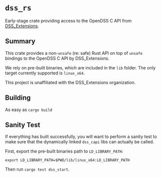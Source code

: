# `dss_rs`

Early-stage crate providing access to the OpenDSS C API from [DSS_Extensions][DSS_EXTENSIONS].


## Summary

This crate provides a non-`unsafe` (re: safe) Rust API on top of `unsafe` bindings to the OpenDSS C API by DSS_Extensions.

We rely on pre-built binaries, which are included in the `lib` folder. The only target currently supported is `linux_x64`.

This project is unaffiliated with the DSS_Extensions organization.


## Building

As easy as `cargo build`

## Sanity Test

If everything has built successfully, you will want to perform a sanity test to
make sure that the dynamically linked `dss_capi` libs can actually be called.

First, export the pre-built binaries path to `LD_LIBRARY_PATH`:
```
export LD_LIBRARY_PATH=$PWD/lib/linux_x64:LD_LIBRARY_PATH
```

Then run `cargo test dss_start`.



[DSS_EXTENSIONS]:https://github.com/dss-extensions/dss_capi


